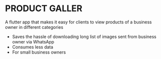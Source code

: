 # PRODUCT GALLER 

 A flutter app that makes it easy for clients to view products of a business owner in different categories 
 - Saves the hassle of downloading long list of images sent from business owner via WhatsApp
 - Consumes less data
 - For small business owners
 
 
